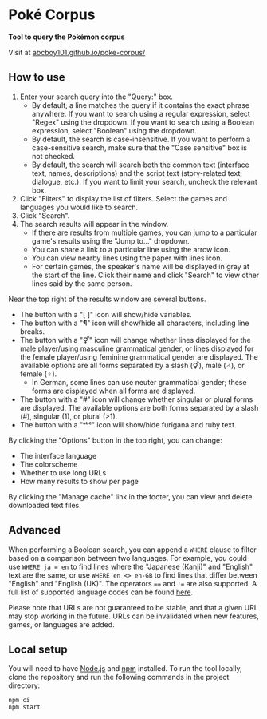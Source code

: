 # Poké Corpus
**Tool to query the Pokémon corpus**

Visit at [abcboy101.github.io/poke-corpus/](https://abcboy101.github.io/poke-corpus/)


## How to use
1. Enter your search query into the "Query:" box.
   - By default, a line matches the query if it contains the exact phrase anywhere.
     If you want to search using a regular expression, select "Regex" using the dropdown.
     If you want to search using a Boolean expression, select "Boolean" using the dropdown.
   - By default, the search is case-insensitive.
     If you want to perform a case-sensitive search, make sure that the "Case sensitive" box is not checked.
   - By default, the search will search both the common text (interface text, names, descriptions) and the script text (story-related text, dialogue, etc.).
     If you want to limit your search, uncheck the relevant box.
2. Click "Filters" to display the list of filters.
   Select the games and languages you would like to search.
3. Click "Search".
4. The search results will appear in the window.
   - If there are results from multiple games, you can jump to a particular game's results using the "Jump to..." dropdown.
   - You can share a link to a particular line using the arrow icon.
   - You can view nearby lines using the paper with lines icon.
   - For certain games, the speaker's name will be displayed in gray at the start of the line.
     Click their name and click "Search" to view other lines said by the same person.

Near the top right of the results window are several buttons.
- The button with a "[ ]" icon will show/hide variables.
- The button with a "¶" icon will show/hide all characters, including line breaks.
- The button with a "⚥" icon will change whether lines displayed for the male player/using masculine grammatical gender,
  or lines displayed for the female player/using feminine grammatical gender are displayed.
  The available options are all forms separated by a slash (⚥), male (♂), or female (♀).
  - In German, some lines can use neuter grammatical gender; these forms are displayed when all forms are displayed.
- The button with a "#" icon will change whether singular or plural forms are displayed.
  The available options are both forms separated by a slash (#), singular (1), or plural (>1).
- The button with a "ᵃᵇᶜ" icon will show/hide furigana and ruby text.

By clicking the "Options" button in the top right, you can change:
- The interface language
- The colorscheme
- Whether to use long URLs
- How many results to show per page

By clicking the "Manage cache" link in the footer, you can view and delete downloaded text files.


## Advanced
When performing a Boolean search, you can append a `WHERE` clause to filter based on a comparison between two languages.
For example, you could use `WHERE ja = en` to find lines where the "Japanese (Kanji)" and "English" text are the same,
or use `WHERE en <> en-GB` to find lines that differ between "English" and "English (UK)".
The operators `==` and `!=` are also supported.
A full list of supported language codes can be found [here](src/res/corpus.json).

Please note that URLs are not guaranteed to be stable, and that a given URL may stop working in the future.
URLs can be invalidated when new features, games, or languages are added.


## Local setup
You will need to have [Node.js](https://nodejs.org/) and [npm](https://www.npmjs.com/) installed.
To run the tool locally, clone the repository and run the following commands in the project directory:
```commandline
npm ci
npm start
```
